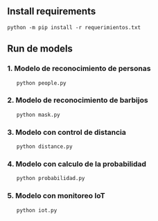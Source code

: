 ## Install requirements
   ```
   python -m pip install -r requerimientos.txt
   ```
## Run de models
### 1. Modelo de reconocimiento de personas
```
   python people.py
```
### 2. Modelo de reconocimiento de barbijos
```
   python mask.py
```
### 3. Modelo con control de distancia
```
   python distance.py
```
### 4. Modelo con calculo de la probabilidad
```
   python probabilidad.py
```
### 5. Modelo con monitoreo IoT
```
   python iot.py
```